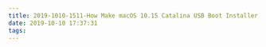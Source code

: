 ```yaml
---
title: 2019-1010-1511-How Make macOS 10.15 Catalina USB Boot Installer
date: 2019-10-10 17:37:31
tags:
---
```

